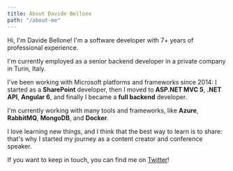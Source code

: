 ```yaml
---
title: About Davide Bellone
path: "/about-me" 
---
```


Hi, I'm Davide Bellone! I'm a software developer with 7+ years of professional experience.

I'm currently employed as a senior backend developer in a private company in Turin, Italy.

I've been working with Microsoft platforms and frameworks since 2014: I started as a __SharePoint__ developer, then I moved to __ASP.NET MVC 5__, __.NET API__, __Angular 6__, and finally I became a __full backend__ developer.

I'm currently working with many tools and frameworks, like __Azure__, __RabbitMQ__, __MongoDB__, and __Docker__.

I love learning new things, and I think that the best way to learn is to share: that's why I started my journey as a content creator and conference speaker.

If you want to keep in touch, you can find me on [Twitter](https://twitter.com/BelloneDavide)!
